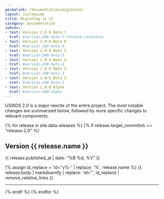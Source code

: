 ```yaml
---
permalink: /documentation/migration/
layout: styleguide
title: Migrating to v2
category: Documentation
subnav:
- text: Version 2.0.0 Beta 7
  href: #version-200-beta-7-release-candidate
- text: Version 2.0.0 Beta 6
  href: #version-200-beta-6
- text: Version 2.0.0 Beta 5
  href: #version-200-beta-5
- text: Version 2.0.0 Beta 4
  href: #version-200-beta-4
- text: Version 2.0.0 Beta 3
  href: #version-200-beta-3
- text: Version 2.0.0 Beta 2
  href: #version-200-beta-2
- text: Version 2.0.0 Alpha
  href: #version-200-alpha
---
```

<p class="site-text-intro">USWDS 2.0 is a major rewrite of the entire project. The most notable changes are summarized below, followed by more specific changes to relevant components.</p>

{% for release in site.data.releases %}
{% if release.target_commitish == "release-2.0" %}

## Version {{ release.name }}

<p class="site-subheading">{{ release.published_at | date: "%B %d, %Y" }}</p>

{% assign id_replace = 'id="v%-' | replace: '%', release.name %}
{{ release.body | markdownify | replace: 'id="', id_replace | remove_relative_links }}

<hr>
{% endif %}
{% endfor %}